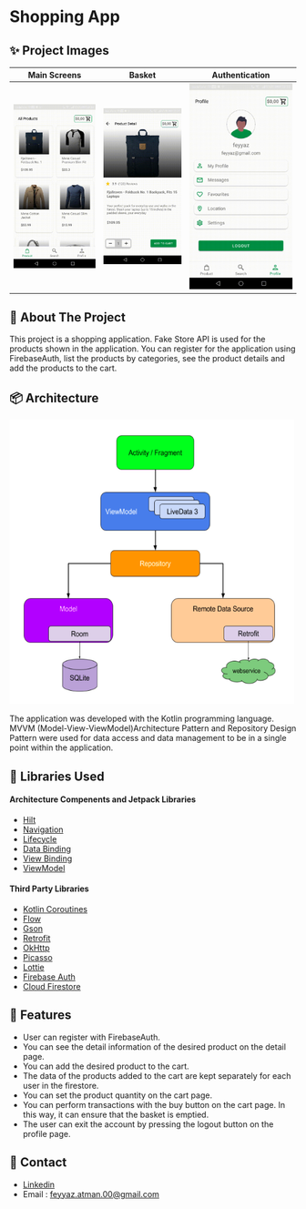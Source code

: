 
# Shopping App

## ✨ Project Images
| Main Screens | Basket |  Authentication | 
|:-:|:-:|:-:|
| ![](media/gif1.gif) | ![](media/gif2.gif) | ![](media/gif3.gif) |


## 🌟 About The Project

This project is a shopping application. Fake Store API is used for the products shown in the application. You can register for the application using FirebaseAuth, list the products by categories, see the product details and add the products to the cart.

  
## 📦 Architecture

<img src="/media/mvvm.png" width="500" height="500"/>


The application was developed with the Kotlin programming language. MVVM (Model-View-ViewModel)Architecture Pattern and Repository Design Pattern were used for data access and data management to be in a single point within the application.
## 🧰 Libraries Used

#### Architecture Compenents and Jetpack Libraries

* [Hilt](https://developer.android.com/training/dependency-injection/hilt-android) 
* [Navigation](https://developer.android.com/guide/navigation)
* [Lifecycle](https://developer.android.com/jetpack/androidx/releases/lifecycle)
* [Data Binding](https://developer.android.com/topic/libraries/data-binding/)
* [View Binding](https://developer.android.com/topic/libraries/view-binding)
* [ViewModel](https://developer.android.com/topic/libraries/architecture/viewmodel)

#### Third Party Libraries

* [Kotlin Coroutines](https://developer.android.com/kotlin/flow)
* [Flow](https://developer.android.com/kotlin/flow)
* [Gson](https://github.com/google/gson)
* [Retrofit](https://github.com/square/retrofit)
* [OkHttp](https://square.github.io/okhttp/)
* [Picasso](https://github.com/square/picasso)
* [Lottie](https://github.com/airbnb/lottie-android)
* [Firebase Auth](https://firebase.google.com/docs/auth)
* [Cloud Firestore](https://pub.dev/packages/cloud_firestore)
    
  
## 📃 Features

- User can register with FirebaseAuth.
- You can see the detail information of the desired product on the detail page.
- You can add the desired product to the cart. 
- The data of the products added to the cart are kept separately for each user in the firestore.
- You can set the product quantity on the cart page.
- You can perform transactions with the buy button on the cart page. In this way, it can ensure that the basket is emptied.
- The user can exit the account by pressing the logout button on the profile page.

  
## 📩 Contact

- [Linkedin](https://www.linkedin.com/in/feyyazatman/)
- Email : feyyaz.atman.00@gmail.com

  

